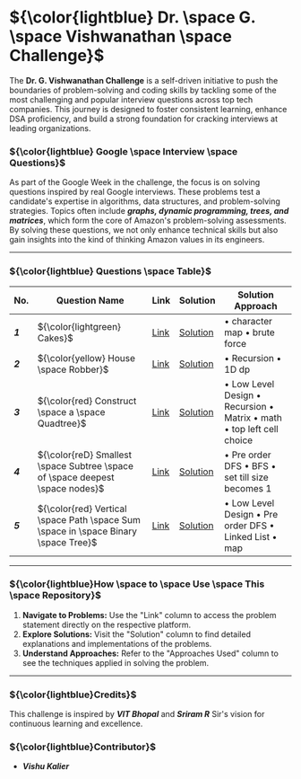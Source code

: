 # ${\color{lightblue} Dr. \space G. \space Vishwanathan \space Challenge}$

The **Dr. G. Vishwanathan Challenge** is a self-driven initiative to push the boundaries of problem-solving and coding skills by tackling some of the most challenging and popular interview questions across top tech companies. This journey is designed to foster consistent learning, enhance DSA proficiency, and build a strong foundation for cracking interviews at leading organizations.

### ${\color{lightblue} Google \space Interview \space Questions}$

As part of the Google Week in the challenge, the focus is on solving questions inspired by real Google interviews. These problems test a candidate's expertise in algorithms, data structures, and problem-solving strategies. Topics often include ***graphs, dynamic programming, trees, and matrices***, which form the core of Amazon's problem-solving assessments. By solving these questions, we not only enhance technical skills but also gain insights into the kind of thinking Amazon values in its engineers.

---

### ${\color{lightblue} Questions \space Table}$

| No. | Question Name | Link | Solution | Solution Approach |
|-|-|-|-|-|
| ***1*** | ${\color{lightgreen} Cakes}$ | [Link](https://www.naukri.com/code360/problems/cakes_6286388?interviewProblemRedirection=true&company%5B%5D=Google&sort_entity=recents&sort_order=DESC&leftPanelTabValue=PROBLEM) | [Solution](https://github.com/VishuKalier2003/DrGVishwanathanChallengen/blob/main/Google/Codes/Cakes.java) | • character map • brute force |
| ***2*** | ${\color{yellow} House \space Robber}$ | [Link](https://leetcode.com/problems/house-robber/description/) | [Solution](https://github.com/VishuKalier2003/DrGVishwanathanChallengen/blob/main/Google/Codes/Robber.java) | • Recursion • 1D dp |
| ***3*** | ${\color{red} Construct \space a \space Quadtree}$ | [Link](https://leetcode.com/problems/construct-quad-tree/description/) | [Solution](https://github.com/VishuKalier2003/DrGVishwanathanChallengen/blob/main/Google/Codes/ConstructQuad.java) | • Low Level Design • Recursion • Matrix • math • top left cell choice | 
| ***4*** | ${\color{reD} Smallest \space Subtree \space of \space deepest \space nodes}$ | [Link](https://leetcode.com/problems/smallest-subtree-with-all-the-deepest-nodes/description/) | [Solution](https://github.com/VishuKalier2003/DrGVishwanathanChallengen/blob/main/Google/Codes/DeepestNodes.java) | • Pre order DFS • BFS • set till size becomes 1 |
| ***5*** | ${\color{red} Vertical \space Path \space Sum \space in \space Binary \space Tree}$ | [Link](https://www.naukri.com/code360/problems/vertical-sum-in-a-binary-tree_981285?interviewProblemRedirection=true&practice_topic%5B%5D=Binary%2520Trees&difficulty%5B%5D=Hard&count=25&page=1&search=&sort_entity=order&sort_order=ASC&leftPanelTabValue=PROBLEM&customSource=studio_nav) | [Solution](https://github.com/VishuKalier2003/DrGVishwanathanChallengen/blob/main/Google/Codes/Vertical.java) | • Low Level Design • Pre order DFS • Linked List • map |



---

### ${\color{lightblue}How \space to \space Use \space This \space Repository}$

1. **Navigate to Problems:** Use the "Link" column to access the problem statement directly on the respective platform.
2. **Explore Solutions:** Visit the "Solution" column to find detailed explanations and implementations of the problems.
3. **Understand Approaches:** Refer to the "Approaches Used" column to see the techniques applied in solving the problem.

---

### ${\color{lightblue}Credits}$

This challenge is inspired by ***VIT Bhopal*** and ***Sriram R*** Sir's vision for continuous learning and excellence.

### ${\color{lightblue}Contributor}$

- ***Vishu Kalier***

